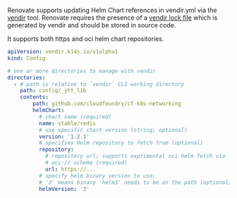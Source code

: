 Renovate supports updating Helm Chart references in vendir.yml via the [vendir](https://carvel.dev/vendir/) tool. Renovate requires the presence of a [vendir lock file](https://carvel.dev/vendir/docs/v0.40.x/vendir-lock-spec/) which is generated by vendir and should be stored in source code.

It supports both https and oci helm chart repositories.

```yaml title="Example vendir.yml"
apiVersion: vendir.k14s.io/v1alpha1
kind: Config

# one or more directories to manage with vendir
directories:
  - # path is relative to `vendir` CLI working directory
    path: config/_ytt_lib
    contents:
        path: github.com/cloudfoundry/cf-k8s-networking
        helmChart:
          # chart name (required)
          name: stable/redis
          # use specific chart version (string; optional)
          version: '1.2.1'
          # specifies Helm repository to fetch from (optional)
          repository:
            # repository url; supports exprimental oci helm fetch via
            # oci:// scheme (required)
            url: https://...
          # specify helm binary version to use;
          # '3' means binary 'helm3' needs to be on the path (optional)
          helmVersion: '3'
```
